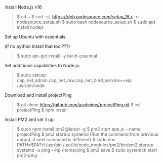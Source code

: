 
Install Node.js v16:

> $ cd ~
> $ curl -sL https://deb.nodesource.com/setup_16.x -o nodesource_setup.sh
> $ sudo bash nodesource_setup.sh
> $ sudo apt install nodejs



Set up Ubuntu with essentials:

(if no python install that too ???)
> $ sudo apt-get install -y build-essential



Set additional capabilities to Node.js:

> $ sudo setcap cap_net_admin,cap_net_raw,cap_net_bind_service=+eip /usr/bin/node



Download and install projectPing

> $ git clone https://github.com/aasheims/projectPing.git
> $ cd projectPing
> $ npm install



Install PM2 and set it up:

> $ sudo npm install pm2@latest -g
> $ pm2 start app.js --name projectPing
> $ pm2 startup systemd
(Run the command from previous output, if next command is different)
> $ sudo env PATH=$PATH:/usr/bin /usr/lib/node_modules/pm2/bin/pm2 startup systemd -u ping --hp /home/ping
> $ pm2 save
> $ sudo systemctl start pm2-ping





